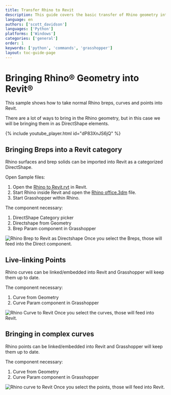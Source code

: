```yaml
---
title: Transfer Rhino to Revit
description: This guide covers the basic transfer of Rhino geometry into Revit.
language: en
authors: ['scott_davidson']
languages: ['Python']
platforms: ['Windows']
categories: ['general']
order: 1
keywords: ['python', 'commands', 'grasshopper']
layout: toc-guide-page
---
```


# Bringing Rhino&reg; Geometry into Revit&reg;
This sample shows how to take normal Rhino breps, curves and points into Revit.

There are a lot of ways to bring in the Rhino geometry, but in this case we will be bringing them in as DirectShape elements.
<!-- ![Rhino to Revit as Directshape](/images/rhino-to-revit.jpg) -->

{% include youtube_player.html id="dP83XnJS6jQ" %}

## Bringing Breps into a Revit category
Rhino surfaces and brep solids can be imported into Revit as a categorized DirectShape.

Open Sample files:
1. Open the [Rhino to Revit.rvt](/rhino_to_revit.rvt) in Revit.
1. Start Rhino inside Revit and open the [Rhino office.3dm](/rhino_office.3dm) file.
1. Start Grasshopper within Rhino.

The component necessary:
1. DirectShape Category picker
1. Directshape from Geometry
1. Brep Param component in Grasshopper

![Rhino Brep to Revit as Directshape](/images/rhino-to-revit-brep.jpg)
Once you select the Breps, those will feed into the Direct component.

## Live-linking Points
Rhino curves can be linked/embedded into Revit and Grasshopper will keep them up to date.

The component necessary:
1. Curve from Geometry
1. Curve Param component in Grasshopper

![Rhino Curve to Revit](/images/rhino-to-revit-points.jpg)
Once you select the curves, those will feed into Revit.

## Bringing in complex curves
Rhino points can be linked/embedded into Revit and Grasshopper will keep them up to date.

The component necessary:
1. Curve from Geometry
1. Curve Param component in Grasshopper

![Rhino curve to Revit](/images/rhino-to-revit-curves.jpg)
Once you select the points, those will feed into Revit.
